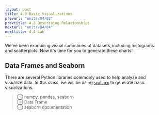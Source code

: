 ```yaml
---
layout: post
title: 4.3 Basic Visualizations
prevurl: "units/04/02"
prevtitle: 4.2 Describing Relationships
nexturl: "units/04/04"
nexttitle: 4.4 Lab
---
```

We've been examining visual summaries of datasets, including histograms and scatterplots. Now it's time for you to generate these charts!

## Data Frames and Seaborn
There are several Python libraries commonly used to help analyze and visualize data. In this class, we will be using [`seaborn`](https://seaborn.pydata.org/) to generate basic visualizations.

> ⊕ numpy, pandas, seaborn  
> ⊕ Data Frame  
> ⊕ seaborn documentation  

